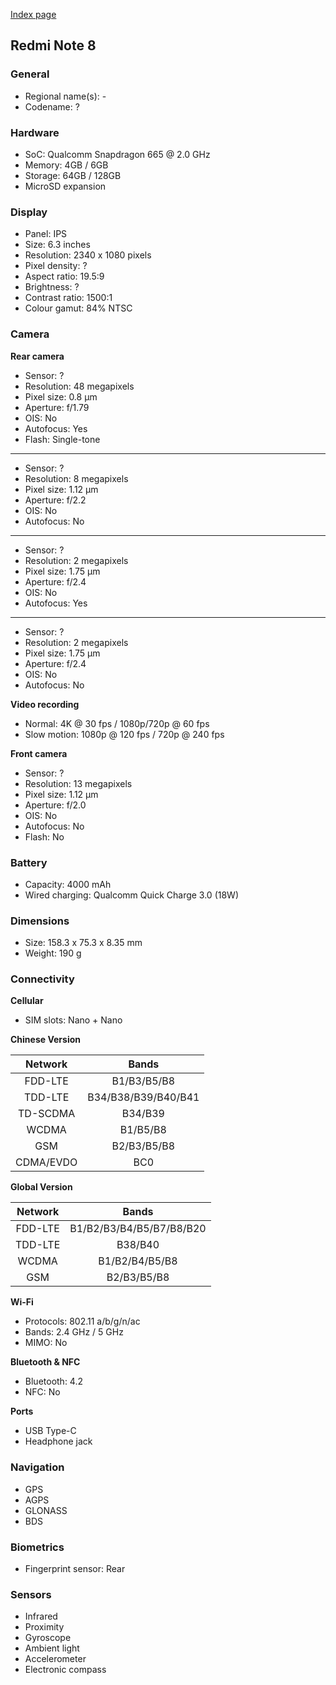 [Index page](../../)

## Redmi Note 8

### General

* Regional name(s): -
* Codename: ?

### Hardware

* SoC: Qualcomm Snapdragon 665 @ 2.0 GHz
* Memory: 4GB / 6GB
* Storage: 64GB / 128GB
* MicroSD expansion

### Display

* Panel: IPS
* Size: 6.3 inches
* Resolution: 2340 x 1080 pixels
* Pixel density: ?
* Aspect ratio: 19.5:9
* Brightness: ?
* Contrast ratio: 1500:1
* Colour gamut: 84% NTSC

### Camera

**Rear camera**

* Sensor: ?
* Resolution: 48 megapixels
* Pixel size: 0.8 µm
* Aperture: f/1.79
* OIS: No
* Autofocus: Yes
* Flash: Single-tone

---

* Sensor: ?
* Resolution: 8 megapixels
* Pixel size: 1.12 µm
* Aperture: f/2.2
* OIS: No
* Autofocus: No

---

* Sensor: ?
* Resolution: 2 megapixels
* Pixel size: 1.75 µm
* Aperture: f/2.4
* OIS: No
* Autofocus: Yes

---

* Sensor: ?
* Resolution: 2 megapixels
* Pixel size: 1.75 µm
* Aperture: f/2.4
* OIS: No
* Autofocus: No

**Video recording**

* Normal: 4K @ 30 fps / 1080p/720p @ 60 fps
* Slow motion: 1080p @ 120 fps / 720p @ 240 fps

**Front camera**

* Sensor: ?
* Resolution: 13 megapixels
* Pixel size: 1.12 µm
* Aperture: f/2.0
* OIS: No
* Autofocus: No
* Flash: No

### Battery

* Capacity: 4000 mAh
* Wired charging: Qualcomm Quick Charge 3.0 (18W)

### Dimensions

* Size: 158.3 x 75.3 x 8.35 mm
* Weight: 190 g

### Connectivity

**Cellular**

* SIM slots: Nano + Nano

**Chinese Version**

| Network | Bands |
|:---------:|:-------------------:|
| FDD-LTE | B1/B3/B5/B8 |
| TDD-LTE | B34/B38/B39/B40/B41 |
| TD-SCDMA | B34/B39 |
| WCDMA | B1/B5/B8 |
| GSM | B2/B3/B5/B8 |
| CDMA/EVDO | BC0 |

**Global Version**

| Network | Bands |
|:-------:|:------------------------:|
| FDD-LTE | B1/B2/B3/B4/B5/B7/B8/B20 |
| TDD-LTE | B38/B40 |
| WCDMA | B1/B2/B4/B5/B8 |
| GSM | B2/B3/B5/B8 |

**Wi-Fi**

* Protocols: 802.11 a/b/g/n/ac
* Bands: 2.4 GHz / 5 GHz
* MIMO: No

**Bluetooth & NFC**

* Bluetooth: 4.2
* NFC: No

**Ports**

* USB Type-C
* Headphone jack

### Navigation

* GPS
* AGPS
* GLONASS
* BDS

### Biometrics

* Fingerprint sensor: Rear

### Sensors

* Infrared
* Proximity
* Gyroscope
* Ambient light
* Accelerometer
* Electronic compass
